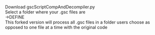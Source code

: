 Download gscScriptCompAndDecompiler.py<br>Select a folder where your .gsc files are<br>->DEFINE<br>This forked version will process all .gsc files in a folder users choose as opposed to one file at a time with the original code
